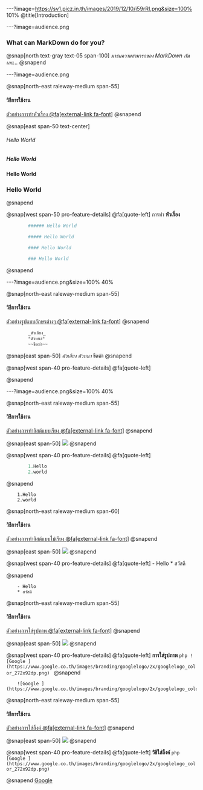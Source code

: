---?image=https://sv1.picz.in.th/images/2019/12/10/i59rRI.png&size=100% 101%
@title[Introduction]

---?image=audience.png

### What can MarkDown do for you?

@snap[north text-gray text-05 span-100]
*มาชมความสามารถของ MarkDown กันเลย...*
@snapend

---?image=audience.png

@snap[north-east raleway-medium span-55]
#### วิธีการใช้งาน
[ตัวอย่างการทำหัวเรื่อง @fa[external-link fa-font]](https://leanpub.com/courses/leanpub/markdown111/read/preview/1?preview=true#leanpub-auto-headings)
@snapend

@snap[east span-50 text-center]

###### Hello World  

##### Hello World  

#### Hello World  

### Hello World  

@snapend

@snap[west span-50 pro-feature-details]
@fa[quote-left] การทำ **หัวเรื่อง**  

```php
        ###### Hello World  

        ##### Hello World  

        #### Hello World  

        ### Hello World  

```

@snapend

---?image=audience.png&size=100% 40%

@snap[north-east raleway-medium span-55]
#### วิธีการใช้งาน
[ตัวอย่างรูปแบบอักษรต่างๆ @fa[external-link fa-font]](https://leanpub.com/courses/leanpub/markdown111/read/preview/1?preview=true#leanpub-auto-section)
@snapend
```php
        _ตัวเอียง_
        *ตัวหนา*
        ~~ขีดฆ่า~~        

```
@snap[east span-50]
        _ตัวเอียง_
        *ตัวหนา*
        ~~ขีดฆ่า~~
@snapend

@snap[west span-40 pro-feature-details]
@fa[quote-left] 
 
@snapend

---?image=audience.png&size=100% 40%

@snap[north-east raleway-medium span-55]
#### วิธีการใช้งาน
[ตัวอย่างการทำลิสต์แบบเรียง @fa[external-link fa-font]](https://leanpub.com/courses/leanpub/markdown111/read/preview/1?preview=true#leanpub-auto-ordered-list)
@snapend

@snap[east span-50]
![](https://sv1.picz.in.th/images/2019/12/10/i5BHNS.png)
@snapend

@snap[west span-40 pro-feature-details]
@fa[quote-left] 

```php
        1.Hello
        2.world
```
@snapend

        1.Hello
        2.world

@snap[north-east raleway-medium span-60]
#### วิธีการใช้งาน
[ตัวอย่างการทำลิสต์แบบไม่เรียง @fa[external-link fa-font]](https://leanpub.com/courses/leanpub/markdown111/read/preview/1?preview=true#leanpub-auto-unordered-list)
@snapend

@snap[east span-50]
![](https://sv1.picz.in.th/images/2019/12/10/i5BXrg.png)
@snapend

@snap[west span-40 pro-feature-details]
@fa[quote-left] 
        - Hello
        * สวัสดี

@snapend



        - Hello
        * สวัสดี

@snap[north-east raleway-medium span-55]
#### วิธีการใช้งาน
[ตัวอย่างการใส่รูปภาพ @fa[external-link fa-font]](https://leanpub.com/courses/leanpub/markdown111/read/preview/1?preview=true#leanpub-auto-image--vdo)
@snapend

@snap[east span-50]
![](https://sv1.picz.in.th/images/2019/12/10/i5fnF8.png?fbclid=IwAR1fGf37p9oPRoUFOyV_xTYLg93jz_W0nau2Cj7FBA_cmE-PFXYWbG-SUxo)
@snapend

@snap[west span-40 pro-feature-details]
@fa[quote-left] **การใส่รูปภาพ** 
        ```php
        ![Google ](https://www.google.co.th/images/branding/googlelogo/2x/googlelogo_color_272x92dp.png)
        ```
@snapend

        ![Google ](https://www.google.co.th/images/branding/googlelogo/2x/googlelogo_color_272x92dp.png)

@snap[north-east raleway-medium span-55]
#### วิธีการใช้งาน
[ตัวอย่างการใส่ลิ้งค์ @fa[external-link fa-font]](https://leanpub.com/courses/leanpub/markdown111/read/preview/1?preview=true#leanpub-auto-links)
@snapend

@snap[east span-50]
![](https://sv1.picz.in.th/images/2019/12/10/i5hADv.png?fbclid=IwAR2MpGvpkB4T-QtDnEEKDDTNDW6S__9sqcHjLpIMUMZ9xPCmxgU6tPXovfI)
@snapend

@snap[west span-40 pro-feature-details]
@fa[quote-left] **วิธีใส่ลิ้งค์** 
        ```php
        [Google ](https://www.google.co.th/images/branding/googlelogo/2x/googlelogo_color_272x92dp.png)
        ```

@snapend
         [Google ](https://www.google.co.th/images/branding/googlelogo/2x/googlelogo_color_272x92dp.png)

